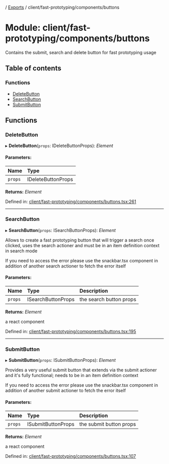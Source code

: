 [](../README.md) / [Exports](../modules.md) / client/fast-prototyping/components/buttons

# Module: client/fast-prototyping/components/buttons

Contains the submit, search and delete button for fast prototyping
usage

## Table of contents

### Functions

- [DeleteButton](client_fast_prototyping_components_buttons.md#deletebutton)
- [SearchButton](client_fast_prototyping_components_buttons.md#searchbutton)
- [SubmitButton](client_fast_prototyping_components_buttons.md#submitbutton)

## Functions

### DeleteButton

▸ **DeleteButton**(`props`: IDeleteButtonProps): *Element*

#### Parameters:

Name | Type |
:------ | :------ |
`props` | IDeleteButtonProps |

**Returns:** *Element*

Defined in: [client/fast-prototyping/components/buttons.tsx:261](https://github.com/onzag/itemize/blob/55e63f2c/client/fast-prototyping/components/buttons.tsx#L261)

___

### SearchButton

▸ **SearchButton**(`props`: ISearchButtonProps): *Element*

Allows to create a fast prototyping button that will trigger a search
once clicked, uses the search actioner and must be in an item definition context
in search mode

If you need to access the error please use the snackbar.tsx component
in addition of another search actioner to fetch the error itself

#### Parameters:

Name | Type | Description |
:------ | :------ | :------ |
`props` | ISearchButtonProps | the search button props   |

**Returns:** *Element*

a react component

Defined in: [client/fast-prototyping/components/buttons.tsx:195](https://github.com/onzag/itemize/blob/55e63f2c/client/fast-prototyping/components/buttons.tsx#L195)

___

### SubmitButton

▸ **SubmitButton**(`props`: ISubmitButtonProps): *Element*

Provides a very useful submit button that extends via the submit
actioner and it's fully functional; needs to be in an item
definition context

If you need to access the error please use the snackbar.tsx component
in addition of another submit actioner to fetch the error itself

#### Parameters:

Name | Type | Description |
:------ | :------ | :------ |
`props` | ISubmitButtonProps | the submit button props   |

**Returns:** *Element*

a react component

Defined in: [client/fast-prototyping/components/buttons.tsx:107](https://github.com/onzag/itemize/blob/55e63f2c/client/fast-prototyping/components/buttons.tsx#L107)
